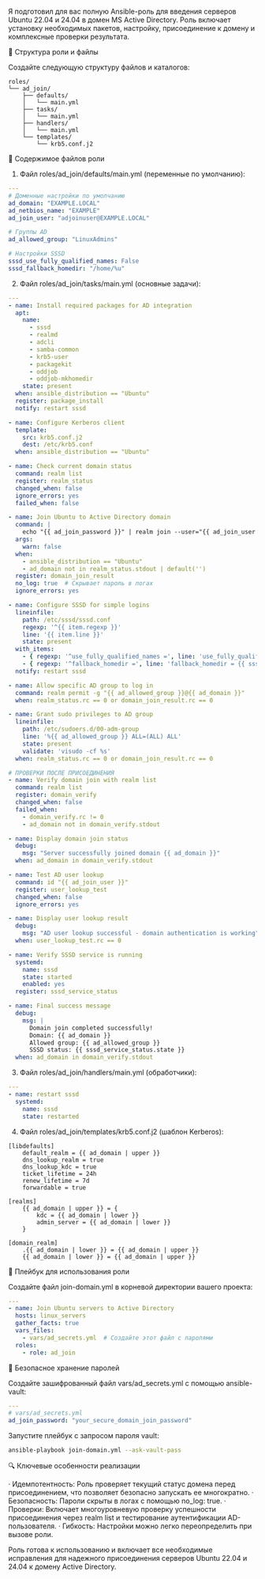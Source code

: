Я подготовил для вас полную Ansible-роль для введения серверов Ubuntu 22.04 и 24.04 в домен MS Active Directory. Роль включает установку необходимых пакетов, настройку, присоединение к домену и комплексные проверки результата.

📁 Структура роли и файлы

Создайте следующую структуру файлов и каталогов:

```
roles/
└── ad_join/
    ├── defaults/
    │   └── main.yml
    ├── tasks/
    │   └── main.yml
    ├── handlers/
    │   └── main.yml
    └── templates/
        └── krb5.conf.j2
```

📄 Содержимое файлов роли

1. Файл roles/ad_join/defaults/main.yml (переменные по умолчанию):

```yaml
---
# Доменные настройки по умолчанию
ad_domain: "EXAMPLE.LOCAL"
ad_netbios_name: "EXAMPLE"
ad_join_user: "adjoinuser@EXAMPLE.LOCAL"

# Группы AD
ad_allowed_group: "LinuxAdmins"

# Настройки SSSD
sssd_use_fully_qualified_names: False
sssd_fallback_homedir: "/home/%u"
```

2. Файл roles/ad_join/tasks/main.yml (основные задачи):

```yaml
---
- name: Install required packages for AD integration
  apt:
    name:
      - sssd
      - realmd
      - adcli
      - samba-common
      - krb5-user
      - packagekit
      - oddjob
      - oddjob-mkhomedir
    state: present
  when: ansible_distribution == "Ubuntu"
  register: package_install
  notify: restart sssd

- name: Configure Kerberos client
  template:
    src: krb5.conf.j2
    dest: /etc/krb5.conf
  when: ansible_distribution == "Ubuntu"

- name: Check current domain status
  command: realm list
  register: realm_status
  changed_when: false
  ignore_errors: yes
  failed_when: false

- name: Join Ubuntu to Active Directory domain
  command: |
    echo "{{ ad_join_password }}" | realm join --user="{{ ad_join_user }}" {{ ad_domain }}
  args:
    warn: false
  when: 
    - ansible_distribution == "Ubuntu"
    - ad_domain not in realm_status.stdout | default('')
  register: domain_join_result
  no_log: true  # Скрывает пароль в логах
  ignore_errors: yes

- name: Configure SSSD for simple logins
  lineinfile:
    path: /etc/sssd/sssd.conf
    regexp: '^{{ item.regexp }}'
    line: '{{ item.line }}'
    state: present
  with_items:
    - { regexp: '^use_fully_qualified_names =', line: 'use_fully_qualified_names = {{ sssd_use_fully_qualified_names | bool | lower }}' }
    - { regexp: '^fallback_homedir =', line: 'fallback_homedir = {{ sssd_fallback_homedir }}' }
  notify: restart sssd

- name: Allow specific AD group to log in
  command: realm permit -g "{{ ad_allowed_group }}@{{ ad_domain }}"
  when: realm_status.rc == 0 or domain_join_result.rc == 0

- name: Grant sudo privileges to AD group
  lineinfile:
    path: /etc/sudoers.d/00-adm-group
    line: '%{{ ad_allowed_group }} ALL=(ALL) ALL'
    state: present
    validate: 'visudo -cf %s'
  when: realm_status.rc == 0 or domain_join_result.rc == 0

# ПРОВЕРКИ ПОСЛЕ ПРИСОЕДИНЕНИЯ
- name: Verify domain join with realm list
  command: realm list
  register: domain_verify
  changed_when: false
  failed_when: 
    - domain_verify.rc != 0
    - ad_domain not in domain_verify.stdout

- name: Display domain join status
  debug:
    msg: "Server successfully joined domain {{ ad_domain }}"
  when: ad_domain in domain_verify.stdout

- name: Test AD user lookup
  command: id "{{ ad_join_user }}"
  register: user_lookup_test
  changed_when: false
  ignore_errors: yes

- name: Display user lookup result
  debug:
    msg: "AD user lookup successful - domain authentication is working"
  when: user_lookup_test.rc == 0

- name: Verify SSSD service is running
  systemd:
    name: sssd
    state: started
    enabled: yes
  register: sssd_service_status

- name: Final success message
  debug:
    msg: |
      Domain join completed successfully!
      Domain: {{ ad_domain }}
      Allowed group: {{ ad_allowed_group }}
      SSSD status: {{ sssd_service_status.state }}
  when: ad_domain in domain_verify.stdout
```

3. Файл roles/ad_join/handlers/main.yml (обработчики):

```yaml
---
- name: restart sssd
  systemd:
    name: sssd
    state: restarted
```

4. Файл roles/ad_join/templates/krb5.conf.j2 (шаблон Kerberos):

```
[libdefaults]
    default_realm = {{ ad_domain | upper }}
    dns_lookup_realm = true
    dns_lookup_kdc = true
    ticket_lifetime = 24h
    renew_lifetime = 7d
    forwardable = true

[realms]
    {{ ad_domain | upper }} = {
        kdc = {{ ad_domain | lower }}
        admin_server = {{ ad_domain | lower }}
    }

[domain_realm]
    .{{ ad_domain | lower }} = {{ ad_domain | upper }}
    {{ ad_domain | lower }} = {{ ad_domain | upper }}
```

🚀 Плейбук для использования роли

Создайте файл join-domain.yml в корневой директории вашего проекта:

```yaml
---
- name: Join Ubuntu servers to Active Directory
  hosts: linux_servers
  gather_facts: true
  vars_files:
    - vars/ad_secrets.yml  # Создайте этот файл с паролями
  roles:
    - role: ad_join
```

🔐 Безопасное хранение паролей

Создайте зашифрованный файл vars/ad_secrets.yml с помощью ansible-vault:

```yaml
---
# vars/ad_secrets.yml
ad_join_password: "your_secure_domain_join_password"
```

Запустите плейбук с запросом пароля vault:

```bash
ansible-playbook join-domain.yml --ask-vault-pass
```

🔍 Ключевые особенности реализации

· Идемпотентность: Роль проверяет текущий статус домена перед присоединением, что позволяет безопасно запускать ее многократно.
· Безопасность: Пароли скрыты в логах с помощью no_log: true.
· Проверки: Включает многоуровневую проверку успешности присоединения через realm list и тестирование аутентификации AD-пользователя.
· Гибкость: Настройки можно легко переопределить при вызове роли.

Роль готова к использованию и включает все необходимые исправления для надежного присоединения серверов Ubuntu 22.04 и 24.04 к домену Active Directory.